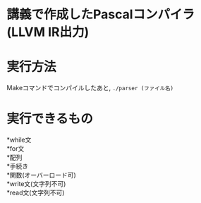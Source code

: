 講義で作成したPascalコンパイラ(LLVM IR出力)
====

# 実行方法
Makeコマンドでコンパイルしたあと, `./parser (ファイル名)`

# 実行できるもの
*while文  
*for文  
*配列  
*手続き  
*関数(オーバーロード可)  
*write文(文字列不可)  
*read文(文字列不可)
